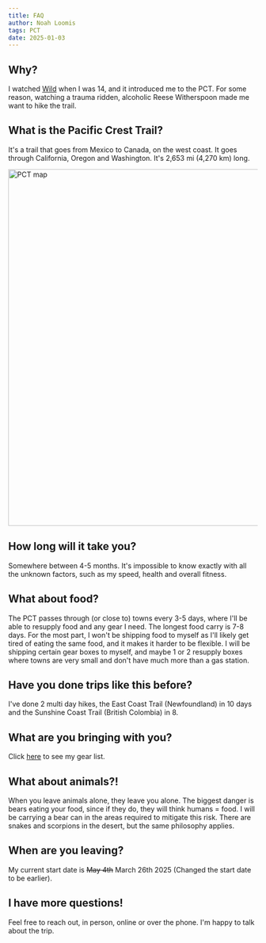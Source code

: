 ```yaml
---
title: FAQ
author: Noah Loomis
tags: PCT
date: 2025-01-03
---
```


<script>
    import Image from '$lib/Image.svelte'
</script>

## Why?

I watched <a target="_" href="https://en.wikipedia.org/wiki/Wild_(2014_film)">Wild</a> when I was 14, and it introduced me to the PCT. For some reason, watching a trauma ridden, alcoholic Reese Witherspoon made me want to hike the trail.

## What is the Pacific Crest Trail?

It's a trail that goes from Mexico to Canada, on the west coast. It goes through California, Oregon and Washington. It's 2,653 mi (4,270 km) long.

<Image src="img/pct-map.jpg" width="720"  caption="Map of the Pacific Crest Trail" alt="PCT map"/>

## How long will it take you?

Somewhere between 4-5 months. It's impossible to know exactly with all the unknown factors, such as my speed, health and overall fitness.

## What about food?

The PCT passes through (or close to) towns every 3-5 days, where I'll be able to resupply food and any gear I need. The longest food carry is 7-8 days. For the most part, I won't be shipping food to myself as I'll likely get tired of eating the same food, and it makes it harder to be flexible. I will be shipping certain gear boxes to myself, and maybe 1 or 2 resupply boxes where towns are very small and don't have much more than a gas station.

## Have you done trips like this before?

I've done 2 multi day hikes, the East Coast Trail (Newfoundland) in 10 days and the Sunshine Coast Trail (British Colombia) in 8.

## What are you bringing with you?

Click <a target="_" href="https://lighterpack.com/r/e52c1r">here</a> to see my gear list.

## What about animals?!

When you leave animals alone, they leave you alone. The biggest danger is bears eating your food, since if they do, they will think humans = food. I will be carrying a bear can in the areas required to mitigate this risk. There are snakes and scorpions in the desert, but the same philosophy applies.

## When are you leaving?

My current start date is ~~May 4th~~ March 26th 2025 (Changed the start date to be earlier).

## I have more questions!

Feel free to reach out, in person, online or over the phone. I'm happy to talk about the trip.
